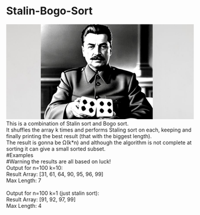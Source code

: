 # Stalin-Bogo-Sort<br>
![Screenshot](image_used_in_readme.jpeg)
This is a combination of Stalin sort and Bogo sort. <br>
It shuffles the array k times and performs Staling sort on each, keeping and finally printing the best result (that with the biggest length). <br>
The result is gonna be Ω(k*n) and although the algorithm is not complete at sorting it can give a small sorted subset.<br>
#Examples<br>
#Warning the results are all based on luck!<br>
Output for n=100 k=10:<br>
Result Array: [31, 61, 64, 90, 95, 96, 99]<br>Max Length: 7 <br>
<br>
Output for n=100 k=1 (just stalin sort):<br>
Result Array: [91, 92, 97, 99]<br>Max Length: 4<br>


